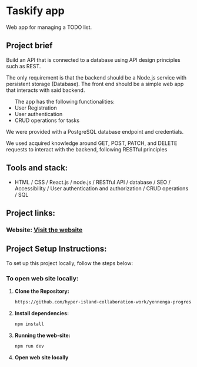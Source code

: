 # Taskify app

Web app for managing a TODO list.

## Project brief
<p>
  Build an API that is connected to a database using API design principles such as REST.
</p>
<p>
  The only requirement is that the backend should be a Node.js service with persistent storage (Database). 
  The front end should be a simple web app that interacts with said backend.
</p>
<ul>The app has the following functionalities:
  <li>User Registration</li>
  <li>User authentication</li>
  <li>CRUD operations for tasks</li>
</ul>
<p>
  We were provided with a PostgreSQL database endpoint and credentials.
</p>
<p>
  We used acquired knowledge around GET, POST, PATCH, and DELETE requests to interact with the backend, following RESTful principles
</p>

## Tools and stack:

- HTML / CSS / React.js / node.js / RESTful API / database / SEO / Accessibility / User authentication and authorization / CRUD operations / SQL

## Project links:

### Website: [Visit the website](https://todo-list-gules-xi.vercel.app/)

## Project Setup Instructions:
To set up this project locally, follow the steps below:

### To open web site locally:

1. **Clone the Repository:**

    ```bash
    https://github.com/hyper-island-collaboration-work/yennenga-progress-group-3.git
    ```

2. **Install dependencies:**

    ```bash
    npm install
    ```
3. **Running the web-site:**

    ```bash
    npm run dev
    ```    

4. **Open web site locally**
